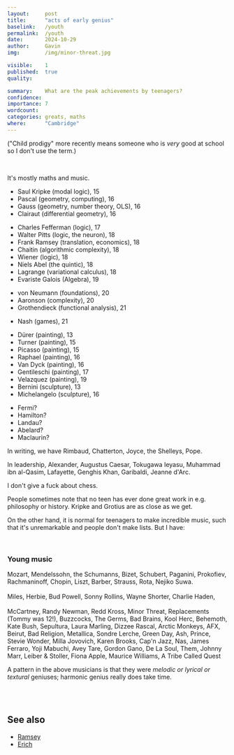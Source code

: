 ```yaml
---
layout:     post
title:      "acts of early genius"
baselink:   /youth
permalink:  /youth
date:       2024-10-29
author:     Gavin   
img:        /img/minor-threat.jpg

visible:    1
published:  true
quality:    

summary:    What are the peak achievements by teenagers?
confidence: 
importance: 7
wordcount:  
categories: greats, maths
where:      "Cambridge"
---
```


("Child prodigy" more recently means someone who is _very_ good at school so I don't use the term.)

<br>

It's mostly maths and music.

* Saul Kripke (modal logic), 15
* Pascal (geometry, computing), 16 
* Gauss (geometry, number theory, OLS), 16 
* Clairaut (differential geometry), 16
<!-- * Akshay Venkatesh (), 17 -->
* Charles Fefferman (logic), 17 
* Walter Pitts (logic, the neuron), 18
* Frank Ramsey (translation, economics), 18 
* Chaitin (algorithmic complexity), 18
* Wiener (logic), 18
* Niels Abel (the quintic), 18
* Lagrange (variational calculus), 18 
* Evariste Galois (Algebra), 19
<!--* Bose (stat mech), -->
<!-- * Ramanujan (reinventing half of the above), 19 -->
* von Neumann (foundations), 20
* Aaronson (complexity), 20
* Grothendieck (functional analysis), 21
<!-- Tao, 21 -->
* Nash (games), 21
<!-- * Clifford Cocks, 22 -->
<!-- Hannah Cairo https://arxiv.org/abs/2502.06137 -->
* Dürer (painting), 13
* Turner (painting), 15
* Picasso (painting), 15
* Raphael (painting), 16
* Van Dyck (painting), 16
* Gentileschi (painting), 17
* Velazquez (painting), 19
* Bernini (sculpture), 13
* Michelangelo (sculpture), 16
<!-- Vigée Le Brun -->
<!-- Basquiat -->
* Fermi?
* Hamilton?
* Landau?
* Abelard?
* Maclaurin?

In writing, we have Rimbaud, Chatterton, Joyce, the Shelleys, Pope.

<!-- Orson Welles -->
<!--Vermeer, van Gogh, Picasso, -->
<!-- Bergman https://math.berkeley.edu/~gbergman/papers/base_tau.pdf -->
<!-- Colt revolver -->

In leadership, Alexander, Augustus Caesar, Tokugawa Ieyasu, Muhammad ibn al-Qasim, Lafayette, Genghis Khan, Garibaldi, Jeanne d'Arc.

I don't give a fuck about chess.

People sometimes note that no teen has ever done great work in e.g. philosophy or history. Kripke and Grotius are as close as we get.


On the other hand, it is normal for teenagers to make incredible music, such that it's unremarkable and people don't make lists. But I have:

<br>
<div class="accordion">
	<h3>Young music</h3>
	<div>
		Mozart, Mendelssohn, the Schumanns, Bizet, Schubert, Paganini, Prokofiev, Rachmaninoff, Chopin, Liszt, Barber, Strauss, Rota, Nejiko Suwa.<br><br>
		Miles, Herbie, Bud Powell, Sonny Rollins, Wayne Shorter, Charlie Haden,  <br><br>
		McCartney, Randy Newman, Redd Kross, Minor Threat, Replacements (Tommy was 12!), Buzzcocks, The Germs, Bad Brains, Kool Herc, Behemoth, Kate Bush, Sepultura, Laura Marling, Dizzee Rascal, Arctic Monkeys, AFX, Beirut, Bad Religion, Metallica, Sondre Lerche, Green Day, Ash, Prince, Stevie Wonder, Milla Jovovich, Karen Brooks, Cap'n Jazz, Nas, James Ferraro, Yoji Mabuchi, Avey Tare, Gordon Gano, De La Soul, Them, Johnny Marr, Leiber & Stoller, Fiona Apple, Maurice Williams, A Tribe Called Quest
		<!-- Horsegirl, Squirrel Bait -->
	</div>
</div>

A pattern in the above musicians is that they were _melodic or lyrical or textural_ geniuses; harmonic genius really does take time.

<br><br>

## See also

* <a href="/frank">Ramsey</a>
* <a href="https://www.erichgrunewald.com/posts/child-prodigies/">Erich</a>

<br><br>
